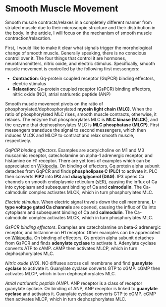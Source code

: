 # Smooth Muscle Movement

Smooth muscle contracts/relaxes in a completely different manner from striated muscle due to their microscopic structure and their distribution in the body. In the article, I will focus on the mechanism of smooth muscle contraction/relaxation.

First, I would like to make it clear what signals trigger the morphological change of smooth muscle. Generally speaking, there is no conscious control over it. The four things that control it are hormones, neurotransmitters, nitric oxide, and electric stimulus. Specifically, smooth muscle movement is controlled by the following first messengers:
- __Contraction__: Gq-protein coupled receptor (GqPCR) binding effectors, electric stimulus
- __Relaxation__: Gs-protein coupled receptor (GsPCR) binding effectors, nitric oxide (NO), atrial natriuretic peptide (ANP)

Smooth muscle movement pivots on the ratio of phosphorylated/dephosphorylated __myosin light chain (MLC)__. When the ratio of phosphorylated MLC rises, smooth muscle contracts, otherwise, it relaxes. The enzyme that phosphorylates MLC is __MLC kinase (MLCK)__, and the enzyme that dephosphorylates MLC is __MLC phosphatase (MLCP)__. First messengers transduce the signal to second messengers, which then induces MLCK and MLCP to contract and relax smooth muscle, respectively.

_GqPCR binding effectors_. Examples are acetylcholine on M1 and M3 muscarinic receptor, catecholamine on alpha-1 adrenergic receptor, and histamine on H1 receptor. There are yet tons of examples which can be appreciated on [Wikipedia](https://en.wikipedia.org/wiki/Gq_alpha_subunit). On binding of effectors, Gq protein alpha subunit detaches from GqPCR and finds __phospholipase C (PLC)__ to activate it. PLC then converts __PIP2__ into __IP3__ and __diacylglycerol (DAG)__. IP3 opens Ca channels on smooth endoplasmic reticulum (sER), causing the influx of Ca into cytoplasm and subsequent binding of Ca and __calmodulin__. The Ca-calmodulin complex activates MLCK, which in turn phosphorylates MLC.

_Electric stimulus_. When electric signal travels down the cell membrane, __L-type voltage gated Ca channels__ are opened, causing the influx of Ca into cytoplasm and subsequent binding of Ca and __calmodulin__. The Ca-calmodulin complex activates MLCK, which in turn phosphorylates MLC.

_GsPCR binding effectors_. Examples are catecholamine on beta-2 adrenergic receptor, and histamine on H1 receptor. Other examples can be appreciated on [Wikipedia](https://en.wikipedia.org/wiki/Gs_alpha_subunit). On binding of effectors, Gs protein alpha subunit detaches from GsPCR and finds __adenylate cyclase__ to activate it. Adenylate cyclase converts ATP to cAMP. cAMP then activates MLCP, which in turn dephosphorylates MLC.

_Nitric oxide (NO)_. NO diffuses across cell membrane and find __guanylate cyclase__ to activate it. Guanylate cyclase converts GTP to cGMP. cGMP then activates MLCP, which in turn dephosphorylates MLC.

_Atrial natriuretic peptide (ANP)_. ANP receptor is a class of receptor guanylate cyclase. On binding of ANP, ANP receptor is linked to __guanylate cyclase__ and activates it. Guanylate cyclase converts GTP to cGMP. cGMP then activates MLCP, which in turn dephosphorylates MLC.
